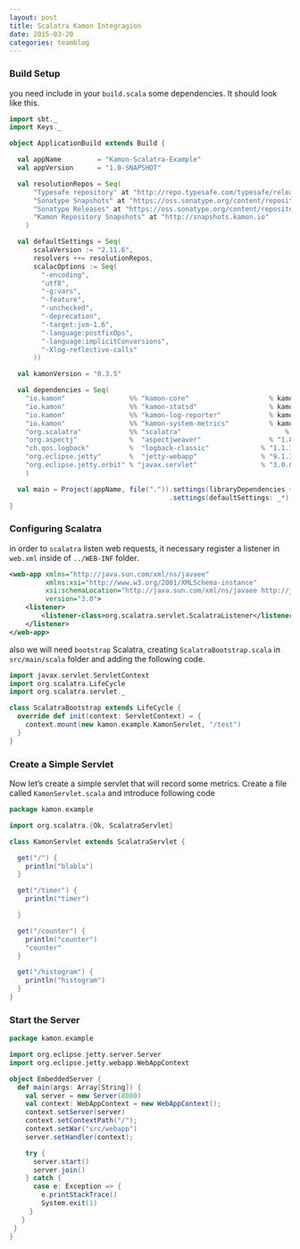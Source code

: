 ```yaml
---
layout: post
title: Scalatra Kamon Integragion
date: 2015-03-20
categories: teamblog
---
```

### Build Setup ###

you need include in your `build.scala` some dependencies. It should look like this.

```scala
import sbt._
import Keys._

object ApplicationBuild extends Build {

  val appName         = "Kamon-Scalatra-Example"
  val appVersion      = "1.0-SNAPSHOT"

  val resolutionRepos = Seq(
      "Typesafe repository" at "http://repo.typesafe.com/typesafe/releases/",
      "Sonatype Snapshots" at "https://oss.sonatype.org/content/repositories/snapshots",
      "Sonatype Releases" at "https://oss.sonatype.org/content/repositories/releases",
      "Kamon Repository Snapshots" at "http://snapshots.kamon.io"
    )

  val defaultSettings = Seq(
      scalaVersion := "2.11.6",
      resolvers ++= resolutionRepos,
      scalacOptions := Seq(
        "-encoding",
        "utf8",
        "-g:vars",
        "-feature",
        "-unchecked",
        "-deprecation",
        "-target:jvm-1.6",
        "-language:postfixOps",
        "-language:implicitConversions",
        "-Xlog-reflective-calls"
      ))

  val kamonVersion = "0.3.5"

  val dependencies = Seq(
    "io.kamon"    	          %% "kamon-core"           	     % kamonVersion,
    "io.kamon"    	          %% "kamon-statsd"         	     % kamonVersion,
    "io.kamon"    	          %% "kamon-log-reporter"   	     % kamonVersion,
    "io.kamon"    	          %% "kamon-system-metrics" 	     % kamonVersion,
    "org.scalatra" 	          %% "scalatra" 			             % "2.4.0-SNAPSHOT",
    "org.aspectj" 	          %  "aspectjweaver"        	     % "1.8.5",
    "ch.qos.logback"          %  "logback-classic"             % "1.1.1"                % "runtime",
    "org.eclipse.jetty"       %  "jetty-webapp"                % "9.1.3.v20140225"      % "compile;runtime;",
    "org.eclipse.jetty.orbit" % "javax.servlet"                % "3.0.0.v201112011016"  % "runtime;provided;test" artifacts (Artifact("javax.servlet", "jar", "jar"))
    )

  val main = Project(appName, file(".")).settings(libraryDependencies ++= dependencies)
                                        .settings(defaultSettings: _*)
}
```
### Configuring Scalatra ###
in order to `scalatra` listen web requests, it necessary register a listener in `web.xml` inside of  `../WEB-INF` folder.

```xml
<web-app xmlns="http://java.sun.com/xml/ns/javaee"
         xmlns:xsi="http://www.w3.org/2001/XMLSchema-instance"
         xsi:schemaLocation="http://java.sun.com/xml/ns/javaee http://java.sun.com/xml/ns/javaee/web-app_3_0.xsd"
         version="3.0">
    <listener>
        <listener-class>org.scalatra.servlet.ScalatraListener</listener-class>
    </listener>
</web-app>
```
also we will need `bootstrap` Scalatra, creating `ScalatraBootstrap.scala` in `src/main/scala` folder and adding the following code.

```scala
import javax.servlet.ServletContext
import org.scalatra.LifeCycle
import org.scalatra.servlet._

class ScalatraBootstrap extends LifeCycle {
  override def init(context: ServletContext) = {
    context.mount(new kamon.example.KamonServlet, "/test")
  }
}
```
### Create a Simple Servlet ###

Now let’s create a simple servlet that will record some metrics. Create a file called `KamonServlet.scala` and introduce following code

```scala
package kamon.example

import org.scalatra.{Ok, ScalatraServlet}

class KamonServlet extends ScalatraServlet {

  get("/") {
    println("blabla")
  }

  get("/timer") {
    println("timer")

  }

  get("/counter") {
    println("counter")
    "counter"
  }

  get("/histogram") {
    println("histogram")
  }
}
```
### Start the Server ###

```scala
package kamon.example

import org.eclipse.jetty.server.Server
import org.eclipse.jetty.webapp.WebAppContext

object EmbeddedServer {
  def main(args: Array[String]) {
    val server = new Server(8080)
    val context: WebAppContext = new WebAppContext();
    context.setServer(server)
    context.setContextPath("/");
    context.setWar("src/webapp")
    server.setHandler(context);

    try {
      server.start()
      server.join()
    } catch {
      case e: Exception => {
        e.printStackTrace()
        System.exit(1)
     }
   }
 }
}
```
